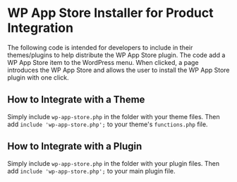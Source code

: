 WP App Store Installer for Product Integration
==============================================

The following code is intended for developers to include in their themes/plugins to help distribute the WP App Store plugin. The code add a WP App Store item to the WordPress menu. When clicked, a page introduces the WP App Store and allows the user to install the WP App Store plugin with one click.


How to Integrate with a Theme
-----------------------------

Simply include `wp-app-store.php` in the folder with your theme files. Then add `include 'wp-app-store.php';` to your theme's `functions.php` file. 

How to Integrate with a Plugin
------------------------------

Simply include `wp-app-store.php` in the folder with your plugin files. Then add `include 'wp-app-store.php';` to your main plugin file.
